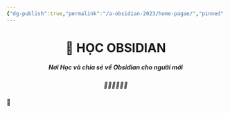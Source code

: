 ```yaml
---
{"dg-publish":true,"permalink":"/a-obsidian-2023/home-pagae/","pinned":true,"tags":["gardenEntry"],"noteIcon":""}
---
```



# <center> 📝 HỌC OBSIDIAN </center>
##### <center> Nơi Học và chia sẻ về Obsidian cho người mới</center>

##### <center> 🌟🌟🌟🌟🌟🌟</center>

📝





